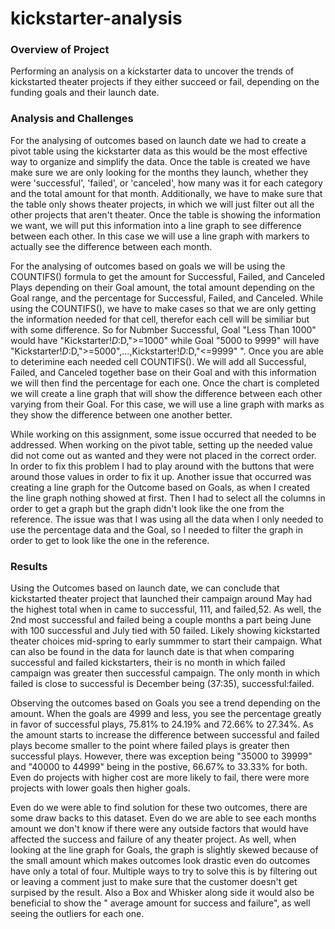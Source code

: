 # kickstarter-analysis

### Overview of Project
Performing an analysis on a kickstarter data to uncover the trends of kickstarted theater projects if they either succeed or fail, depending on the funding goals and their launch date.

### Analysis and Challenges
For the analysing of outcomes based on launch date we had to create a pivot table using the kickstarter data as this would be the most effective way to organize and simplify the data. Once the table is created we have make sure we are only looking for the months they launch, whether they were 'successful', 'failed', or 'canceled', how many was it for each category and the total amount for that month. Additionally, we have to make sure that the table only shows theater projects, in which we will just filter out all the other projects that aren't theater. Once the table is showing the information we want, we will put this information into a line graph to see difference between each other. In this case we will use a line graph with markers to actually see the difference between each month.
	
For the analysing of outcomes based on goals we will be using the COUNTIFS() formula to get the amount for Successful, Failed, and Canceled Plays depending on their Goal amount, the total amount depending on the Goal range, and the percentage for Successful, Failed, 	and Canceled. While using the COUNTIFS(), we have to make cases so that we are only getting the information needed for that cell, therefor each cell will be similiar but with some difference. So for Nubmber Successful, Goal "Less Than 1000" would have "Kickstarter!$D:$D,">=1000"	while Goal "5000 to 9999" will have "Kickstarter!$D:$D,">=5000",...,Kickstarter!$D:$D,"<=9999" ". Once you are able to deterimine each needed cell COUNTIFS(). We will add all Successful, Failed, and Canceled together base on their Goal and with this information we will then find the percentage for each one. Once the chart is completed we will create a line graph that will show the difference between each other varying from their Goal. For this case, we will use a line graph with marks as they show the difference between one another better.
		
While working on this assignment, some issue occurred that needed to be addressed. When working on the pivot table, setting up the needed value did not come out as wanted and they were not placed in the correct order. In order to fix this problem I had to play around with	the buttons that were around those values in order to fix it up. Another issue that occurred was creating a line graph for the Outcome based on Goals, as when I created the line graph nothing showed at first. Then I had to select all the columns in order to get a graph but the graph didn't look like the one from the reference. The issue was that I was using all the data when I only needed to use the	percentage data and the Goal, so I needed to filter the graph in order to get to look like the one in the reference.  
	
### Results
Using the Outcomes based on launch date, we can conclude that kickstarted theater project that launched their campaign around May	had the highest total when in came to successful, 111, and failed,52. As well, the 2nd most successful and failed being a couple months a part being June with 100 successful and July tied with 50 failed. Likely showing kickstarted theater choices mid-spring to early summmer to start their campaign. What can also be found in the data for launch date is that when comparing successful and failed 	kickstarters, their is no month in which failed campaign was greater then successful campaign. The only month in which failed is close	to successful is December being (37:35), successful:failed.

Observing the outcomes based on Goals you see a trend depending on the amount. When the goals are 4999 and less, you see the percentage greatly in favor of successful plays, 75.81% to 24.19% and 72.66% to 27.34%. As the amount starts to increase the difference between successful and failed plays become smaller to the point where failed plays is greater then successful plays. However, there was exception being "35000 to 39999" and "40000 to 44999" being in the postive, 66.67% to 33.33% for both. Even do projects with higher cost are more likely to fail, there were more projects with lower goals then higher goals.

Even do we were able to find solution for these two outcomes, there are some draw backs to this dataset. Even do we are able to see each months amount we don't know if there were any outside factors that would have affected the success and failure of any	theater project. As well, when looking at the line graph for Goals, the graph is slightly skewed because of the small amount which makes outcomes look drastic even do outcomes have only a total of four. Multiple ways to try to solve this is by filtering out or leaving a comment just to make sure that the customer doesn't get surpised by the result. Also a Box and Whisker along side it would also be beneficial to show the " average amount for success and failure", as well seeing the outliers for each one.
